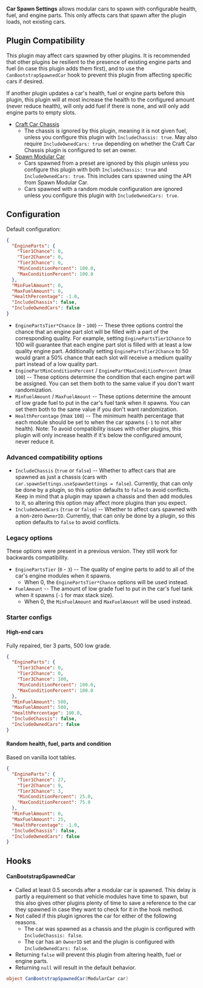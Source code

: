 **Car Spawn Settings** allows modular cars to spawn with configurable health, fuel, and engine parts. This only affects cars that spawn after the plugin loads, not existing cars.

## Plugin Compatibility

This plugin may affect cars spawned by other plugins. It is recommended that other plugins be resilient to the presence of existing engine parts and fuel (in case this plugin adds them first), and to use the `CanBootstrapSpawnedCar` hook to prevent this plugin from affecting specific cars if desired.

If another plugin updates a car's health, fuel or engine parts before this plugin, this plugin will at most increase the health to the configured amount (never reduce health), will only add fuel if there is none, and will only add engine parts to empty slots.

- [Craft Car Chassis](https://umod.org/plugins/craft-car-chassis)
  - The chassis is ignored by this plugin, meaning it is not given fuel, unless you configure this plugin with `IncludeChassis: true`. May also require `IncludeOwnedCars: true` depending on whether the Craft Car Chassis plugin is configured to set an owner.
- [Spawn Modular Car](https://umod.org/plugins/spawn-modular-car)
  - Cars spawned from a preset are ignored by this plugin unless you configure this plugin with both `IncludeChassis: true` and `IncludeOwnedCars: true`. This includes cars spawned using the API from Spawn Modular Car.
  - Cars spawned with a random module configuration are ignored unless you configure this plugin with `IncludeOwnedCars: true`.

## Configuration

Default configuration:
```json
{
  "EngineParts": {
    "Tier1Chance": 0,
    "Tier2Chance": 0,
    "Tier3Chance": 0,
    "MinConditionPercent": 100.0,
    "MaxConditionPercent": 100.0
  },
  "MinFuelAmount": 0,
  "MaxFuelAmount": 0,
  "HealthPercentage": -1.0,
  "IncludeChassis": false,
  "IncludeOwnedCars": false
}
```

- `EnginePartsTier*Chance` (`0` - `100`) -- These three options control the chance that an engine part slot will be filled with a part of the corresponding quality. For example, setting `EnginePartsTier1Chance` to 100 will guarantee that each engine part slot is filled with at least a low quality engine part. Additionally setting `EnginePartsTier2Chance` to 50 would grant a 50% chance that each slot will receive a medium quality part instead of a low quality part.
- `EnginePartMinConditionPercent` / `EnginePartMaxConditionPercent` (max `100`) -- These options determine the condition that each engine part will be assigned. You can set them both to the same value if you don't want randomization.
- `MinFuelAmount` / `MaxFuelAmount` -- These options determine the amount of low grade fuel to put in the car's fuel tank when it spawns. You can set them both to the same value if you don't want randomization.
- `HealthPercentage` (max `100`) -- The minimum health percentage that each module should be set to when the car spawns (`-1` to not alter health). Note: To avoid compatibility issues with other plugins, this plugin will only increase health if it's below the configured amount, never reduce it.

### Advanced compatibility options

- `IncludeChassis` (`true` or `false`) -- Whether to affect cars that are spawned as just a chassis (cars with `car.spawnSettings.useSpawnSettings = false`). Currently, that can only be done by a plugin, so this option defaults to `false` to avoid conflicts. Keep in mind that a plugin may spawn a chassis and then add modules to it, so altering this option may affect more plugins than you expect.
- `IncludeOwnedCars` (`true` or `false`) -- Whether to affect cars spawned with a non-zero `OwnerID`. Currently, that can only be done by a plugin, so this option defaults to `false` to avoid conflicts.

### Legacy options

These options were present in a previous version. They still work for backwards compatibility.

- `EnginePartsTier` (`0` - `3`) -- The quality of engine parts to add to all of the car's engine modules when it spawns.
  - When 0, the `EnginePartsTier*Chance` options will be used instead.
- `FuelAmount` -- The amount of low grade fuel to put in the car's fuel tank when it spawns (`-1` for max stack size).
  - When 0, the `MinFuelAmount` and `MaxFuelAmount` will be used instead.

### Starter configs

#### High-end cars

Fully repaired, tier 3 parts, 500 low grade.

```json
{
  "EngineParts": {
    "Tier1Chance": 0,
    "Tier2Chance": 0,
    "Tier3Chance": 100,
    "MinConditionPercent": 100.0,
    "MaxConditionPercent": 100.0
  },
  "MinFuelAmount": 500,
  "MaxFuelAmount": 500,
  "HealthPercentage": 100.0,
  "IncludeChassis": false,
  "IncludeOwnedCars": false
}
```

#### Random health, fuel, parts and condition

Based on vanilla loot tables.

```json
{
  "EngineParts": {
    "Tier1Chance": 27,
    "Tier2Chance": 9,
    "Tier3Chance": 3,
    "MinConditionPercent": 25.0,
    "MaxConditionPercent": 75.0
  },
  "MinFuelAmount": 0,
  "MaxFuelAmount": 25,
  "HealthPercentage": -1.0,
  "IncludeChassis": false,
  "IncludeOwnedCars": false
}
```

## Hooks

#### CanBootstrapSpawnedCar

- Called at least 0.5 seconds after a modular car is spawned. This delay is partly a requirement so that vehicle modules have time to spawn, but this also gives other plugins plenty of time to save a reference to the car they spawned in case they want to check for it in the hook method.
- Not called if this plugin ignores the car for either of the following reasons.
  - The car was spawned as a chassis and the plugin is configured with `IncludeChassis: false`.
  - The car has an `OwnerID` set and the plugin is configured with `IncludeOwnedCars: false`.
- Returning `false` will prevent this plugin from altering health, fuel or engine parts.
- Returning `null` will result in the default behavior.

```csharp
object CanBootstrapSpawnedCar(ModularCar car)
```
